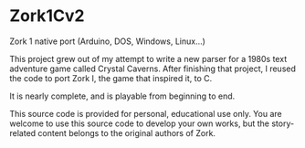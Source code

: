 # Zork1Cv2
Zork 1 native port (Arduino, DOS, Windows, Linux...)

This project grew out of my attempt to write a new parser for a 1980s text adventure game called Crystal Caverns. After finishing that project, I reused the code to port Zork I, the game that inspired it, to C.

It is nearly complete, and is playable from beginning to end.

This source code is provided for personal, educational use only. You are welcome to use this source code to develop your own works, but the story-related content belongs to the original authors of Zork.
